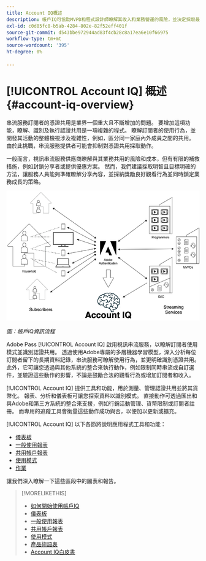 ```yaml
---
title: Account IQ概述
description: 帳戶IQ可協助MVPD和程式設計師瞭解其收入和業務營運的風險，並決定採取最有效的行動來降低認證詐騙的影響。
exl-id: c0d85fc8-b5ab-4284-802e-82f52eff401f
source-git-commit: d543bbe972944ad83f4cb28c8a17ea6e10f66975
workflow-type: tm+mt
source-wordcount: '395'
ht-degree: 0%

---
```


# [!UICONTROL Account IQ] 概述 {#account-iq-overview}

串流服務訂閱者的憑證共用是業界一個重大且不斷增加的問題。 要增加這項功能，瞭解、識別及執行認證共用是一項複雜的程式。 瞭解訂閱者的使用行為，並開發其活動的整體檢視涉及複雜性，例如，區分同一家庭內外成員之間的共用。 由於此挑戰，串流服務提供者可能會抑制對憑證共用採取動作。


<div class "preview">
一般而言，視訊串流服務供應商瞭解與其業務共用的風險和成本，但有有限的補救措施，例如封鎖分享者或提供優惠方案。 然而，我們建議採取明智且目標明確的方法，讓服務人員能夠準確瞭解分享內容，並採納獎勵良好觀看行為並同時鎖定業務成長的策略。 </span>

![帳戶IQ流程圖](assets/aiq-intro.png)

*圖：帳戶IQ資訊流程*

Adobe Pass [!UICONTROL Account IQ] 啟用視訊串流服務，以瞭解訂閱者使用模式並識別認證共用。 透過使用Adobe專屬的多層機器學習模型，深入分析每位訂閱者留下的長期資料記錄，串流服務可瞭解使用行為，並更明確識別憑證共用。 此外，它可讓您透過與其他系統的整合來執行動作，例如限制同時串流或自訂選件，並驗證這些動作的影響，不論是鼓勵合法的觀看行為或增加訂閱者和收入。

[!UICONTROL Account IQ] 提供工具和功能，用於測量、管理認證共用並將其貨幣化。 報表、分析和儀表板可讓您探索資料以識別模式。 直接動作可透過匯出和與Adobe和第三方系統的整合來支援，例如行銷活動管理、貨幣限制或訂閱者註冊。 而專用的追蹤工具會衡量這些動作成功與否，以便加以更新或擴充。

[!UICONTROL Account IQ] 以下各節將說明應用程式工具和功能：

* [儀表板](/help/accountiq/dashboard.md)
* [一般使用報表](/help/accountiq/general-usage-reports.md)
* [共用帳戶報表](/help/accountiq/shared-acc-reports.md)
* [使用模式](/help/accountiq/usage-patterns.md)
* [作業](/help/accountiq/operations.md)

讓我們深入瞭解一下這些區段中的圖表和報告。

>[!MORELIKETHIS]
>
>* [如何開始使用帳戶IQ](/help/accountiq/get-started.md)
>* [儀表板](/help/accountiq/dashboard.md)
>* [一般使用報表](/help/accountiq/general-usage-reports.md)
>* [共用帳戶報表](/help/accountiq/shared-acc-reports.md)
>* [使用模式](/help/accountiq/usage-patterns.md)
>* [產品術語表](/help/accountiq/product-concepts.md)
>* [Account IQ白皮書](https://www.adobe.com/content/dam/dx/us/en/products/primetime/resources/primetime-account-iq-whitepaper.pdf)

<!-- Credential sharing is rampant and prevalent among subscribers in the video streaming industry. To add to it, understanding, identifying, and acting on password sharing is a complex process. There is complexity involved in understanding the subscriber usage behavior and developing a holistic view of viewer activity—for example, distinguishing sharing among members within the same household and outside. Due to this challenge, streaming service providers have inhibitions in acting against password sharing.

Generally, video streaming service providers consider password sharing as fatal for business and act strongly against it, by blocking the sharers. However, it is advised to follow a holistic approach that enables them to understand sharing accurately and adopt strategies to reward good viewing behavior and target business growth simultaneously.

![Account IQ flow diagram](assets/aiq-intro.png)

*Figure: Account IQ information flow*

Adobe Pass Account IQ enables video streaming services understand the subscriber usage patterns and identify password sharing by analyzing usage behavior. Moreover, it validates the impact of applying actions to encourage legitimate viewing behavior while maximizing business ROI, eventually growing subscribers and revenue.

By deeply analyzing the long, winding trail of data left behind by each subscriber using Adobe's proprietary multi-layer machine learning model, customers can understand usage behavior and identify password sharing with a greater degree of certainty, use the insights to validate the impact of applying actions to encourage legitimate viewing behavior while maximizing business growth, eventually act on password sharing using validated tactics to improve viewer experience, growing subscribers and revenue (for e.g. converting sharers to paid subscribers, managing ad loads based on sharing behavior, rewarding good behavior with better viewer experience).

Account IQ is helps you understand usage patterns and identify password sharing by leveraging the Adobe Pass Authentication  solution that processes a huge volume of TV Everywhere transactions. A proprietary multi-layer machine learning model trained by this real-world TVE data accurately characterizes usage patterns and helps video streaming services understand usage patterns and identify password sharing at an individual account level. Based on Adobe's customer experience management solutions, Account IQ enables video streaming services to effectively use their audience data to create actionable sharing profiles as well powers integrations with other Adobe Digital Experience and 3rd party solutions—for example, Adobe Pass Concurrency Monitoring or Adobe Analytics—to enable understanding usage patterns, identify and act upon password sharing.


<!-- The widespread availability of video content and streaming services bring with it problem of account sharing; eventually leading to the loss of revenue by content providers. Account IQ helps TV Everywhere and VOD (video on demand) providers understand the risks to their revenue and business operations, and determine the most effective actions to take to mitigate the impacts of credential fraud. It helps these media companies (MVPDs, Programmers, and VOD providers) manage and uncover the instances of password sharing with a high level of confidence, enabling them deliver better business outcomes and provide better viewing experiences for subscribers.

To help media companies better understand the password sharing within their businesses, Adobe Pass Account IQ determines **Password Sharing Risk Index** that rates every subscriber on their likelihood of sharing account credentials for subscription passwords, from very low to very high. Based on these calculations and the resulting indices, analytics are performed and visuals are generated for better understanding and interpretation of the account sharing behavior. Account IQ is a hosted web application, which you can access using your browser.

Account IQ assigns sharing scores to different subscriber accounts, so that the content providers (media companies, programmers, MVPDs, and VOD providers) can take informed decisions about subscriber accounts and check the illicit sharing.

Passwords are the main methods for viewers to authenticate, and there is a misconception that credential sharing is allowed. This idea makes illicit password sharing a common practice; necessitating the need for media companies to educate their viewers about permissible sharing and prevent illicit sharing.-->

